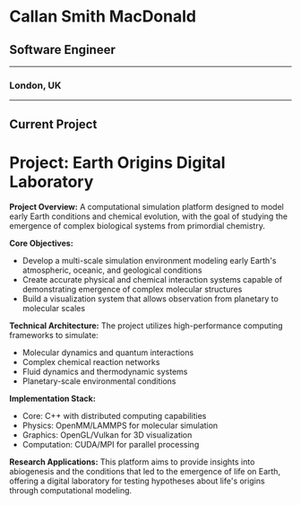 # Callan Smith MacDonald

## Software Engineer
----
### London, UK

----
Current Project
----

# Project: Earth Origins Digital Laboratory

**Project Overview:**
A computational simulation platform designed to model early Earth conditions and chemical evolution, with the goal of studying the emergence of complex biological systems from primordial chemistry.

**Core Objectives:**
- Develop a multi-scale simulation environment modeling early Earth's atmospheric, oceanic, and geological conditions
- Create accurate physical and chemical interaction systems capable of demonstrating emergence of complex molecular structures
- Build a visualization system that allows observation from planetary to molecular scales

**Technical Architecture:**
The project utilizes high-performance computing frameworks to simulate:
- Molecular dynamics and quantum interactions
- Complex chemical reaction networks
- Fluid dynamics and thermodynamic systems
- Planetary-scale environmental conditions

**Implementation Stack:**
- Core: C++ with distributed computing capabilities
- Physics: OpenMM/LAMMPS for molecular simulation
- Graphics: OpenGL/Vulkan for 3D visualization
- Computation: CUDA/MPI for parallel processing

**Research Applications:**
This platform aims to provide insights into abiogenesis and the conditions that led to the emergence of life on Earth, offering a digital laboratory for testing hypotheses about life's origins through computational modeling.


